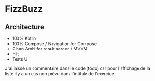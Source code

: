 # FizzBuzz

## Architecture 

- 100% Kotlin
- 100% Compose / Navigation for Compose
- Clean Archi for result screen / MVVM
- Hilt
- Tests U

J'ai laissé un commentaire dans le code (todo) car pour l'affichage de la liste il y a un cas non prévu dans l'intitulé de l'exercice
